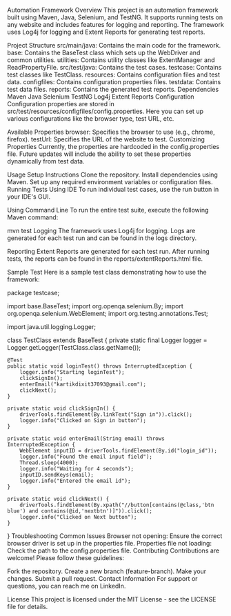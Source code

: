 Automation Framework
Overview
This project is an automation framework built using Maven, Java, Selenium, and TestNG. It supports running tests on any website and includes features for logging and reporting. The framework uses Log4j for logging and Extent Reports for generating test reports.

Project Structure
src/main/java: Contains the main code for the framework.
base: Contains the BaseTest class which sets up the WebDriver and common utilities.
utilities: Contains utility classes like ExtentManager and ReadPropertyFile.
src/test/java: Contains the test cases.
testcase: Contains test classes like TestClass.
resources: Contains configuration files and test data.
configfiles: Contains configuration properties files.
testdata: Contains test data files.
reports: Contains the generated test reports.
Dependencies
Maven
Java
Selenium
TestNG
Log4j
Extent Reports
Configuration
Configuration properties are stored in src/test/resources/configfiles/config.properties. Here you can set up various configurations like the browser type, test URL, etc.

Available Properties
browser: Specifies the browser to use (e.g., chrome, firefox).
testUrl: Specifies the URL of the website to test.
Customizing Properties
Currently, the properties are hardcoded in the config.properties file. Future updates will include the ability to set these properties dynamically from test data.

Usage
Setup Instructions
Clone the repository.
Install dependencies using Maven.
Set up any required environment variables or configuration files.
Running Tests
Using IDE
To run individual test cases, use the run button in your IDE's GUI.

Using Command Line
To run the entire test suite, execute the following Maven command:

mvn test
Logging
The framework uses Log4j for logging. Logs are generated for each test run and can be found in the logs directory.

Reporting
Extent Reports are generated for each test run. After running tests, the reports can be found in the reports/extentReports.html file.

Sample Test
Here is a sample test class demonstrating how to use the framework:

package testcase;

import base.BaseTest;
import org.openqa.selenium.By;
import org.openqa.selenium.WebElement;
import org.testng.annotations.Test;

import java.util.logging.Logger;

class TestClass extends BaseTest {
    private static final Logger logger = Logger.getLogger(TestClass.class.getName());

    @Test
    public static void loginTest() throws InterruptedException {
        logger.info("Starting loginTest");
        clickSignIn();
        enterEmail("kartikdixit37093@gmail.com");
        clickNext();
    }

    private static void clickSignIn() {
        driverTools.findElement(By.linkText("Sign in")).click();
        logger.info("Clicked on Sign in button");
    }

    private static void enterEmail(String email) throws InterruptedException {
        WebElement inputID = driverTools.findElement(By.id("login_id"));
        logger.info("Found the email input field");
        Thread.sleep(4000);
        logger.info("Waiting for 4 seconds");
        inputID.sendKeys(email);
        logger.info("Entered the email id");
    }

    private static void clickNext() {
        driverTools.findElement(By.xpath("//button[contains(@class,'btn blue') and contains(@id,'nextbtn')]")).click();
        logger.info("Clicked on Next button");
    }
}
Troubleshooting
Common Issues
Browser not opening: Ensure the correct browser driver is set up in the properties file.
Properties file not loading: Check the path to the config.properties file.
Contributing
Contributions are welcome! Please follow these guidelines:

Fork the repository.
Create a new branch (feature-branch).
Make your changes.
Submit a pull request.
Contact Information
For support or questions, you can reach me on LinkedIn.

License
This project is licensed under the MIT License - see the LICENSE file for details.
